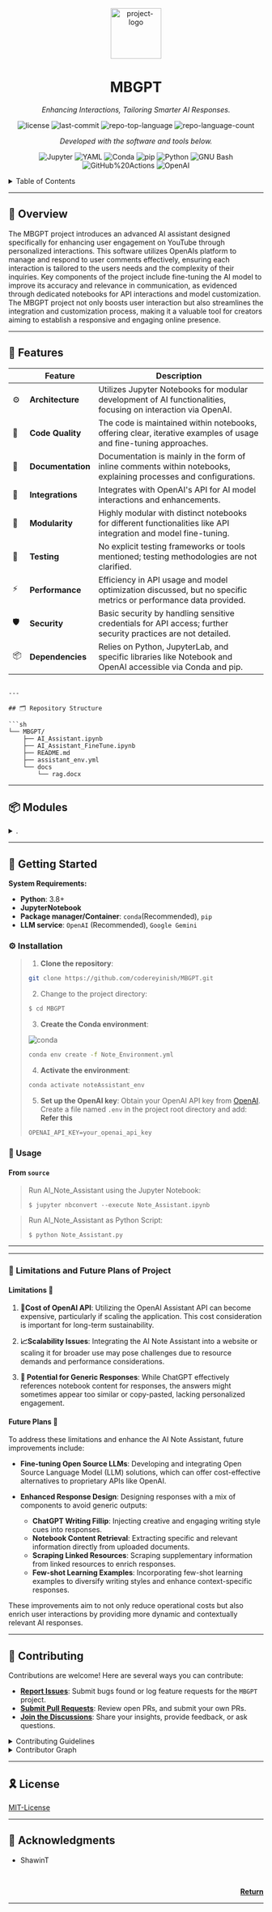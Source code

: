 <p align="center">
  <img src="https://img.icons8.com/external-tal-revivo-regular-tal-revivo/96/external-readme-is-a-easy-to-build-a-developer-hub-that-adapts-to-the-user-logo-regular-tal-revivo.png" width="100" alt="project-logo">
</p>
<p align="center">
    <h1 align="center">MBGPT</h1>
</p>
<p align="center">
    <em>Enhancing Interactions, Tailoring Smarter AI Responses.</em>
</p>
<p align="center">
	<img src="https://img.shields.io/github/license/codereyinish/MBGPT?style=flat&logo=opensourceinitiative&logoColor=white&color=black" alt="license">
	<img src="https://img.shields.io/github/last-commit/codereyinish/MBGPT?style=flat&logo=git&logoColor=white&color=black" alt="last-commit">
	<img src="https://img.shields.io/github/languages/top/codereyinish/MBGPT?style=flat&color=black" alt="repo-top-language">
	<img src="https://img.shields.io/github/languages/count/codereyinish/MBGPT?style=flat&color=black" alt="repo-language-count">
</p>
<p align="center">
		<em>Developed with the software and tools below.</em>
</p>
<p align="center">
	<img src="https://img.shields.io/badge/Jupyter-F37626.svg?style=flat&logo=Jupyter&logoColor=white" alt="Jupyter">
	<img src="https://img.shields.io/badge/YAML-CB171E.svg?style=flat&logo=YAML&logoColor=white" alt="YAML">
	<img src="https://img.shields.io/badge/conda-44A833.svg?style=flat&logo=conda&logoColor=white" alt="Conda">
	<img src="https://img.shields.io/badge/pip-3775A9.svg?style=flat&logo=pypa&logoColor=white" alt="pip">
	<img src="https://img.shields.io/badge/Python-3776AB.svg?style=flat&logo=Python&logoColor=white" alt="Python">
	<img src="https://img.shields.io/badge/GNU%20Bash-4EAA25.svg?style=flat&logo=GNU-Bash&logoColor=white" alt="GNU Bash">
	<img src="https://img.shields.io/badge/GitHub%20Actions-2088FF.svg?style=flat&logo=GitHub-Actions&logoColor=white" alt="GitHub%20Actions">
	<img src="https://img.shields.io/badge/OpenAI-1.35.3-412991.svg?style=flat&logo=OpenAI&logoColor=white" alt="OpenAI">
	<br>
</p>

<details>
  <summary>Table of Contents</summary><br>
	
- [📍 Overview](#-overview)
- [📦 Features](#-features)
- [📂 Repository Structure](#-repository-structure)
- [🧩 Modules](#-modules)
- [🚀 Getting Started](#-getting-started)
  - [⚙️ Install](#-install)
  - [🤖 Usage ](#-usage)
- [🚧 Limitations and Future](#-limitations-and-future-plans-of-project)
  - [Limitations 🛑](#-limitations)
  - [Future Plans 🌱](#-future-plans)
- [🤝 Contributing](#-contributing)	 
- [📄 License](#-license)
- [👏 Acknowledgments](#-acknowledgments)
</details>
<hr>


## 📍 Overview

The MBGPT project introduces an advanced AI assistant designed specifically for enhancing user engagement on YouTube through personalized interactions. This software utilizes OpenAIs platform to manage and respond to user comments effectively, ensuring each interaction is tailored to the users needs and the complexity of their inquiries. Key components of the project include fine-tuning the AI model to improve its accuracy and relevance in communication, as evidenced through dedicated notebooks for API interactions and model customization. The MBGPT project not only boosts user interaction but also streamlines the integration and customization process, making it a valuable tool for creators aiming to establish a responsive and engaging online presence.

---

## 🧩 Features

|    | Feature           | Description                                                                                                     |
|----|-------------------|-----------------------------------------------------------------------------------------------------------------|
| ⚙️  | **Architecture**  | Utilizes Jupyter Notebooks for modular development of AI functionalities, focusing on interaction via OpenAI.    |
| 🔩 | **Code Quality**  | The code is maintained within notebooks, offering clear, iterative examples of usage and fine-tuning approaches. |
| 📄 | **Documentation** | Documentation is mainly in the form of inline comments within notebooks, explaining processes and configurations.|
| 🔌 | **Integrations**  | Integrates with OpenAI's API for AI model interactions and enhancements.                                         |
| 🧩 | **Modularity**    | Highly modular with distinct notebooks for different functionalities like API integration and model fine-tuning.|
| 🧪 | **Testing**       | No explicit testing frameworks or tools mentioned; testing methodologies are not clarified.                      |
| ⚡️  | **Performance**   | Efficiency in API usage and model optimization discussed, but no specific metrics or performance data provided.   |
| 🛡️ | **Security**      | Basic security by handling sensitive credentials for API access; further security practices are not detailed.    |
| 📦 | **Dependencies**  | Relies on Python, JupyterLab, and specific libraries like Notebook and OpenAI accessible via Conda and pip.       |
```

---

## 🗂️ Repository Structure

```sh
└── MBGPT/
    ├── AI_Assistant.ipynb
    ├── AI_Assistant_FineTune.ipynb
    ├── README.md
    ├── assistant_env.yml
    └── docs
        └── rag.docx
```

---

## 📦 Modules

<details closed><summary>.</summary>

| File                                                                                                             | Summary                                                                                                                                                                                                                                                                                                                                                                                                                                                                                                                                                                                                                                                                                                                                                                                                                                                                                                                                                                                                                                                                                                                                                                                                                                                                        |
| ---                                                                                                              | ---                                                                                                                                                                                                                                                                                                                                                                                                                                                                                                                                                                                                                                                                                                                                                                                                                                                                                                                                                                                                                                                                                                                                                                                                                                                                            |
| [AI_Assistant.ipynb](https://github.com/codereyinish/MBGPT.git/blob/master/AI_Assistant.ipynb)                   | AI_Assistant.ipynb establishes an AI-powered assistant designed for interacting with users on YouTube. It manages responses to user comments, tailoring engagement based on the contents complexity and user feedback. The notebook also handles API interactions and demonstrates efficient message management through OpenAIs platform.                                                                                                                                                                                                                                                                                                                                                                                                                                                                                                                                                                                                                                                                                                                                                                                                                                                                                                                                      |
| [AI_Assistant_FineTune.ipynb](https://github.com/codereyinish/MBGPT.git/blob/master/AI_Assistant_FineTune.ipynb) | The file `AI_Assistant_FineTune.ipynb` within the MBGPT repository plays a crucial role in the configuration and enhancement of the AI assistant developed in this project. This Jupyter notebook specifically focuses on fine-tuning the underlying machine learning model, leveraging the OpenAI platform. Through the initial code snippets, its evident that the notebook handles environment setup and credentials configuration essential for accessing OpenAI's API.The primary goal of this notebook is to adapt the AI model to better suit specific tasks or improve performance by optimizing its responses. This customization is integral to evolving the AI Assistant's capabilities, ensuring it aligns more closely with user expectations and the functional requirements stipulated in the broader project scope.This fine-tuning process is a key component of the repositorys architecture, suggesting a sophisticated use of machine learning techniques to refine the assistant's interaction quality. The other files in the repository, such as `AI_Assant.ipynb`, likely utilize the enhanced model developed here, making this notebook a foundational piece in the overall functionality of the AI assistant system hosted in the MBGPT repository. |
| [assistant_env.yml](https://github.com/codereyinish/MBGPT.git/blob/master/assistant_env.yml)                     | Defines the environment setup for the MBGPT project, specifying necessary software dependencies such as JupyterLab, Python, and specific versions of Notebook and OpenAI libraries through Conda and pip, ensuring consistent development and execution conditions across different setups.                                                                                                                                                                                                                                                                                                                                                                                                                                                                                                                                                                                                                                                                                                                                                                                                                                                                                                                                                                                    |

</details>

---

## 🚀 Getting Started

**System Requirements:**

* **Python**: 3.8+
* **JupyterNotebook**
* **Package manager/Container**: `conda`(Recommended), `pip`
* **LLM service**: `OpenAI` (Recommended), `Google Gemini`

### ⚙️ Installation

>1. **Clone the repository**:
>```bash
>git clone https://github.com/codereyinish/MBGPT.git
>```
>
> 2. Change to the project directory:
> ```bash
> $ cd MBGPT
> ```
>
>3. **Create the Conda environment**:
>
> ![conda](https://img.shields.io/badge/Anaconda-44A833.svg?style=flat&logo=Anaconda&logoColor=white)
>
>```bash
>conda env create -f Note_Environment.yml
> ```
>4. **Activate the environment**:
> ```bash
> conda activate noteAssistant_env
> ```
>5. **Set up the OpenAI key**:
>Obtain your OpenAI API key from [OpenAI](https://www.openai.com/). Create a file named `.env` in the project root directory and add:
><a href="https://help.openai.com/en/articles/5112595-best-practices-for-api-key-safety" target ="_blank" style = "text-decoration: none">Refer this</a>
>```env
>OPENAI_API_KEY=your_openai_api_key
>```


### 🤖 Usage

<h4>From <code>source</code></h4>

> Run AI_Note_Assistant using the Jupyter Notebook:
> ```console
> $ jupyter nbconvert --execute Note_Assistant.ipynb
> ```

> Run AI_Note_Assistant as Python Script:
> ```console
> $ python Note_Assistant.py
> ```



---

---

### 🚧 Limitations and Future Plans of Project 

#### Limitations 🛑
1. **💸Cost of OpenAI API**: Utilizing the OpenAI Assistant API can become expensive, particularly if scaling the application. This cost consideration is important for long-term sustainability.
   
2. **📈Scalability Issues**: Integrating the AI Note Assistant into a website or scaling it for broader use may pose challenges due to resource demands and performance considerations.

3. **🤖 Potential for Generic Responses**: While ChatGPT effectively references notebook content for responses, the answers might sometimes appear too similar or copy-pasted, lacking personalized engagement.

#### Future Plans 🌱

To address these limitations and enhance the AI Note Assistant, future improvements include:

- **Fine-tuning Open Source LLMs**: Developing and integrating Open Source Language Model (LLM) solutions, which can offer cost-effective alternatives to proprietary APIs like OpenAI.
  
- **Enhanced Response Design**: Designing responses with a mix of components to avoid generic outputs:
  - **ChatGPT Writing Fillip**: Injecting creative and engaging writing style cues into responses.
  - **Notebook Content Retrieval**: Extracting specific and relevant information directly from uploaded documents.
  - **Scraping Linked Resources**: Scraping supplementary information from linked resources to enrich responses.
  - **Few-shot Learning Examples**: Incorporating few-shot learning examples to diversify writing styles and enhance context-specific responses.

These improvements aim to not only reduce operational costs but also enrich user interactions by providing more dynamic and contextually relevant AI responses.


---


## 🤝 Contributing

Contributions are welcome! Here are several ways you can contribute:

- **[Report Issues](https://github.com/codereyinish/MBGPT.git/issues)**: Submit bugs found or log feature requests for the `MBGPT` project.
- **[Submit Pull Requests](https://github.com/codereyinish/MBGPT.git/blob/main/CONTRIBUTING.md)**: Review open PRs, and submit your own PRs.
- **[Join the Discussions](https://github.com/codereyinish/MBGPT.git/discussions)**: Share your insights, provide feedback, or ask questions.

<details closed>
<summary>Contributing Guidelines</summary>

1. **Fork the Repository**: Start by forking the project repository to your github account.
2. **Clone Locally**: Clone the forked repository to your local machine using a git client.
   ```sh
   git clone https://github.com/codereyinish/MBGPT.git
   ```
3. **Create a New Branch**: Always work on a new branch, giving it a descriptive name.
   ```sh
   git checkout -b new-feature-x
   ```
4. **Make Your Changes**: Develop and test your changes locally.
5. **Commit Your Changes**: Commit with a clear message describing your updates.
   ```sh
   git commit -m 'Implemented new feature x.'
   ```
6. **Push to github**: Push the changes to your forked repository.
   ```sh
   git push origin new-feature-x
   ```
7. **Submit a Pull Request**: Create a PR against the original project repository. Clearly describe the changes and their motivations.
8. **Review**: Once your PR is reviewed and approved, it will be merged into the main branch. Congratulations on your contribution!
</details>

<details closed>
<summary>Contributor Graph</summary>
<br>
<p align="center">
   <a href="https://github.com{/codereyinish/MBGPT.git/}graphs/contributors">
      <img src="https://contrib.rocks/image?repo=codereyinish/MBGPT.git">
   </a>
</p>
</details>

---

## 🎗 License

[MIT-License](LICENSE)

---

## 👏 Acknowledgments

- <a href="https://github.com/ShawhinT"  style="text-decoration: none;"> ShawinT </a>

<br>
<p align="right">
  <a href="#-overview"><b>Return</b></a>
</p>

---
